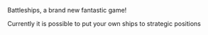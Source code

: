 Battleships, a brand new fantastic game!

Currently it is possible to put your own ships to strategic positions
